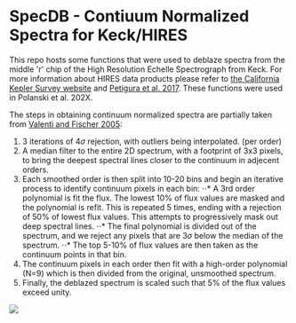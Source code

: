 # SpecDB - Contiuum Normalized Spectra for Keck/HIRES

This repo hosts some functions that were used to deblaze spectra from the middle 'r' chip of the High Resolution Echelle Spectrograph from Keck. For more information about HIRES data products please refer to [the California Kepler Survey website](https://california-planet-search.github.io/cks-website/) and [Petigura et al. 2017](https://ui.adsabs.harvard.edu/abs/2017AJ....154..107P/abstract). These functions were used in Polanski et al. 202X.

The steps in obtaining continuum normalized spectra are partially taken from [Valenti and Fischer 2005](https://iopscience.iop.org/article/10.1086/430500):

1. 3 iterations of 4$\sigma$ rejection, with outliers being interpolated. (per order)
2. A median filter to the entire 2D spectrum, with a footprint of 3x3 pixels, to bring the deepest spectral lines closer to the continuum in adjecent orders. 
3. Each smoothed order is then split into 10-20 bins and begin an iterative process to identify continuum pixels in each bin:
⋅⋅* A 3rd order polynomial is fit the flux. The lowest 10% of flux values are masked and the polynomial is refit. This is repeated 5 times, ending with a rejection of 50% of lowest flux values. This attempts to progressively mask out deep spectral lines.
⋅⋅* The final polynomial is divided out of the spectrum, and we reject any pixels that are 3$\sigma$ below the median of the spectrum.
⋅⋅* The top 5-10% of flux values are then taken as the continuum points in that bin.
4. The continuum pixels in each order then fit with a high-order polynomial (N=9) which is then divided from the original, unsmoothed spectrum.
5. Finally, the deblazed spectrum is scaled such that 5% of the flux values exceed unity.

![](https://github.com/aspolanski/SpecDB/continuum_finding.gif)
